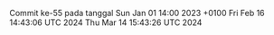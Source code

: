 Commit ke-55 pada tanggal Sun Jan 01 14:00 2023 +0100
Fri Feb 16 14:43:06 UTC 2024
Thu Mar 14 15:43:26 UTC 2024
